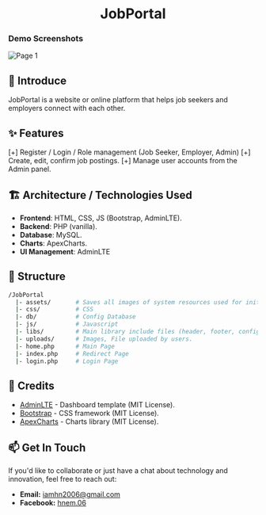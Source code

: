 <h1 align="center">JobPortal</h1>

### Demo Screenshots
![Page 1](https://github.com/hnem06/Job-Portal/image.png)

## 📖 Introduce
JobPortal is a website or online platform that helps job seekers and employers connect with each other.

## ✨ Features
[+] Register / Login / Role management (Job Seeker, Employer, Admin)
[+] Create, edit, confirm job postings.
[+] Manage user accounts from the Admin panel.

## 🏗️ Architecture / Technologies Used
- **Frontend**: HTML, CSS, JS (Bootstrap, AdminLTE).
- **Backend**: PHP (vanilla).
- **Database**: MySQL.
- **Charts**: ApexCharts.
- **UI Management**: AdminLTE

## 📂 Structure
```bash
/JobPortal
  |- assets/       # Saves all images of system resources used for initialization
  |- css/          # CSS
  |- db/           # Config Database
  |- js/           # Javascript
  |- libs/         # Main library include files (header, footer, config, UI)...
  |- uploads/      # Images, File uploaded by users.
  |- home.php      # Main Page
  |- index.php     # Redirect Page
  |- login.php     # Login Page
```

## 📌 Credits
- [AdminLTE](https://adminlte.io/) - Dashboard template (MIT License).  
- [Bootstrap](https://getbootstrap.com/) - CSS framework (MIT License).  
- [ApexCharts](https://apexcharts.com/) - Charts library (MIT License).  

## 📫 Get In Touch
If you'd like to collaborate or just have a chat about technology and innovation, feel free to reach out:
- **Email:** [iamhn2006@gmail.com](mailto:iamhn2006@gmail.com)
- **Facebook:** [hnem.06](https://facebook.com/hnem.06)
